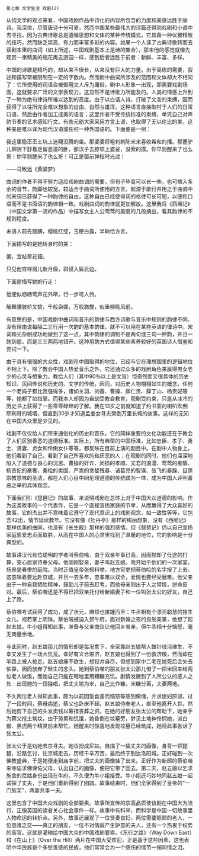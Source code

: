     第七章 文学生活 戏剧(2) 

   从纯文学的观点来看，中国戏剧作品中诗化的内容所包含的力度和美感远胜于唐诗。我深信，尽管唐诗十分可爱，然而中国某些最伟大的诗篇还得到戏剧和小调中去寻找，因为古典诗歌总是遵循思想和文体的某种传统模式，它具备一种优雅精致的技巧，然而缺乏崇高、有力而丰富多彩的内容。如果一个人读了古典诗歌转而去读剧本里的曲词（如上所述，中国戏剧基本上是诗的集合），那末他的感觉就像先观赏一柬精美的瓶花再去游园一样，感到后者远胜于前者：新鲜、丰富、多样。

   中国的诗歌是精巧的，却从来不很长，从来没有巨大的力量。出于简练的需要，叙述和描写常被限制在一定的字数内。然而剧中曲词所涉及的范围和文体却大不相同了：它所使用的词语会被御用文人斥为庸俗。剧中人形象一出现，即需要戏剧场面，这就要求广泛的文学表现力，这显然不是诗歌力所能及的。人类的情感上升到了一种为绝句律诗所难以达到的高度。由于以白话人诗，打破了文言的束缚，因而获得了以往所完全难以想象的自由、自然与雄浑。这种语言直接取村于人们的日常口语，然后由作者加工成美的语言；这里作者不受传统标准的束缚，单凭自己对声韵节奏的艺术感知行文。有些元剧大家采用方言土语，也取得了无以伦比的美，这种美是难以译为现代汉语或任何一种外国语的。下面便是一例：

   我这里稳丕丕土坑上迷飓没腾的坐。那婆婆将粗刺刺陈米来喜收希和的播。那蹇驴儿柳阴下舒着足留恶滥的卧，那汉子去脖项上婆娑，没索的摸。你早则醒来了也么哥！你早则醒来了也么哥！可正是窗前弹指时光过！

   ——马致远《黄粱梦》

   曲词的作者不得不努力适应戏剧曲调的需要，但句子毕竟可以长一些，也可插入多余的音节，韵脚也较宽，较适合于曲词所使用的方言。起源于歌行井用之于曲调中的宋词已获得了一种韵律的自由，这种自由已经使得词的格律可长可短，以便和口语而不是书面语的韵律相一致。戏剧曲词的韵律就更加解放。这里我将《西厢记》（中国文学第一流的作品）中描写女主人公莺莺的美丽的几段摘出，看其韵律的不规则程度。

   未语人前先腼腆，樱桃红绽，玉粳白露，半晌恰方言。

   下面描写的是她转身时的美：

   偏，宜帖翠花钿。

   只见他宫样眉儿新月偃，斜侵入鬓云边。

   下面是描写她的行走：

   恰便似呖呖莺声花外啭，行一步可人怜。

   解舞腰肢娇又软，千般袅娜，万般旖旎，似垂柳晚风前。

   有意思的是，中国戏剧中曲词和音乐的韵律与西方诗歌与音乐中规则的韵律不同。没有理由说每隔二三行用一次韵的基本韵律，就不可以用在某些英语的律诗中。宋词和元杂剧成功地做到了这一点，其中韵律的调制不是两句或三句一押韵，并且一韵到底，而是三三两两地错开。这种用韵方式值得某些素养较好的英国诗人借鉴和尝试一下。

   由于具有很强的大众性，戏剧在中国取得的地位，已经与它在理想国里的逻辑地位不相上下。除了教会中国人热爱音乐之外，它还通过众多的戏剧角色来赢得男女老少的心灵与想象力，教给人们（其中90％以上是文盲）惊奇然而又很具体的历史知识、民间传说和历史的、文学的传统，因而，对历史人物栩栩如生的概念，任何一个老妈子都比我强得多，诸如关羽、刘备、曹操、薛仁贵、薛丁山、杨贵妃等等，她都了如指掌。而我本人却因为自幼受教会教育，观剧受约束，只是从冰冷的历史书上获得了一些零零碎碎的了解。我在13岁之前就知道了约书亚的喇叭吹倒耶利哥的城墙，但直到30岁才知道孟姜女寻夫哭倒万里长城的故事。这样的无知在中国大众里是少见的。

   戏剧不仅仅给人们带来通俗化的历史和音乐，它的同样重要的文化功能还在于教会了人们区别善恶的道德标准。实际上，所有典型的中国标准，比如忠臣、孝子、勇士、贤妻、贞女和伶俐女仆等等，都反映在目前上演的剧目中。在剧中人物身上，他们看到了自己，看到了自己所喜欢的和厌恶的人；在观剧的同时，他们也深深地陷入了道德与良心的沉思。曹操的奸诈、闵损的孝顺、文君的浪漫、莺莺的痴情、杨贵妃的豪奢、秦桧的卖国、严嵩的贪婪残暴、诸葛亮的智谋、张飞的暴躁、目莲宗教意味的圣洁，都在人们心目中同伦理道德的传统联为一体，成为中国人评判善恶之举的具体观念。

   下面我们引《琵琶记》的故事，来说明戏剧在总体上对于中国大众道德的影响。作为这类故事的一个代表作，它是一个直接宣扬家庭的节孝，从而赢得了大众喜好的故事。它的杰出并不意味着它遵守了现代意识上的戏剧观念，如一致性等等，它包含42出，情节延续数年。它没有像《牡丹亭》那样的绚丽想象，没有《西厢记》那样优美的曲同，也没有《长生殿》那样的强烈感情。但《琵琶记》仍以自己宣扬家庭恩爱忠贞而取胜，从而在中国人的心灵里找到了温暖的地位，它的影响是十分典型的。

   故事讲汉代有位聪明的学者叫蔡伯喈，由于双亲年事已高，因而抛却了仕途的打算，安心居家侍奉父母。他刚刚娶亲，妻子叫赵五娘。戏开始于他们的一次家宴，场景是春季的庭院。当时正值皇帝张榜科举，地方官吏把蔡伯哈的名字报了上去。这意味着要远赴京城，并且一去多年，忠孝难以双全，爱情也要经受磨难。他父亲出于一种自我牺牲精神，鼓励儿子前去赶考，而他母亲则出于人之常情，拼命反对。最后，蔡伯喈还是不得已把双亲托付给新婚妻子和一位叫张太公的好友，自己上了路。

   蔡伯喈考试获得了成功，成了状元，麻烦也接踵而至：牛丞相有个漂亮聪慧的独生女儿，视若掌上明珠。蔡伯喈被迫入赘牛府，面对新婚之夜的良辰美景，他想了起赵五娘。牛小姐得知此事，准备与父亲商议让他回乡省亲，但牛丞相十分恼怒，毫无商量余地。

   与此同时，赵五娘那儿的情形却是每况愈下。全家靠赵五娘帮人做针线活维生，不幸又发生了一场大饥荒。幸好有义仓赈济，赵五娘也得到了一份救济粮，然而却在半路上被人抢走。赵五娘痛不欲生，想投井自尽，但想到家中二老在她死后会失去依靠，因而放弃了轻生的念头。她到蔡伯喈的朋友张太公那儿借了一把米回来给两位老人做饭，而她自己只能在暗地里用糟糠充饥。剧情发展到了人所公认的感人之处：出现她的一段独唱，把丈夫喻为米，自己比作糠，米糠分离，夫妻两地。

   不久两位老人得知此事，颇为以前因饭食差而恼怒等感到惭愧，并求媳妇原谅。过了一段时间，蔡母病逝，蔡父也卧床不起。赵五娘侍奉老人，直至他离开人世。然后她剪下自己的头发卖钱以筹措丧葬之资。在她的好朋友张太公的帮助下，她亲手为蔡父挖土筑坟。由于劳累和饥饿，她昏倒在坟墓旁，梦见土地神怜悯她，派白猴、黑虎两个精灵前来帮忙。她醒来时惊喜地发现坟墓已经筑成，她将此事告诉了张太公。

   张太公于是劝她去京寻夫。她妆扮成尼姑，自描了一幅丈夫的画像，身背一把琵琶，沿路乞讨，往京城走去。历经千辛万苦，最后终于到达洛阳城。正好碰到一次佛教盛典，于是她便走到庙字前，把丈夫的画像挂了出来。正好作为新郎的蔡伯喈来寺庙求佛保佑父母，认出自己的画像，便把它带了回去。第二天，赵五娘以乞求施舍的尼姑身份出现在牛府，不久便为牛小姐接受。牛小姐还巧妙地同赵五娘一起试探了丈夫，于是他们重新得到了团圆。故事结束时，他们全家得到了皇帝的“一门旌奖”，两妻共事一夫。

   这里包含了中国大众戏剧的全部要素。故事所宣传的崇高品质使该剧在中国大为流行，正像英国的读者关心社会事件一样。故事中有科举，而科学是中国一切故事里人物命运的转折点。另外，故事还展现了一位贤妻良妇，两位需要照顾的老人，一位患难之交——真正的朋友，一位不对情敌产生妒意的夫人，还有一个热衷于权势的高官。这就是灌输给中国大众的中国戏剧要索。《东行之路》（Way Down East）和《在山上》（Over the Hill）两片在中国大受欢迎，正是基于这些因素。这也表明中华民族是个多愁善感的民族，他们常常会为一个感伤的情节一掬同情之泪。

